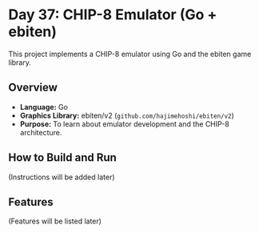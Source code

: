 # Day 37: CHIP-8 Emulator (Go + ebiten)

This project implements a CHIP-8 emulator using Go and the ebiten game library.

## Overview

- **Language:** Go
- **Graphics Library:** ebiten/v2 (`github.com/hajimehoshi/ebiten/v2`)
- **Purpose:** To learn about emulator development and the CHIP-8 architecture.

## How to Build and Run

(Instructions will be added later)

## Features

(Features will be listed later) 